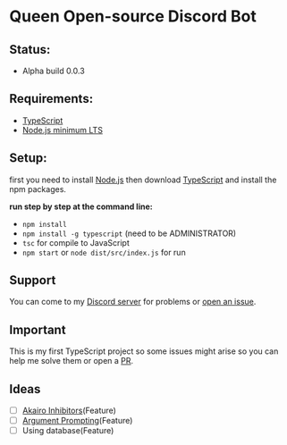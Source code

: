 # Queen Open-source Discord Bot

## Status:
- Alpha build 0.0.3

## Requirements:
- [TypeScript](https://www.typescriptlang.org)
- [Node.js minimum LTS](https://nodejs.org) 

## Setup:
first you need to install [Node.js](https://nodejs.org) then download [TypeScript](https://www.typescriptlang.org) and install the npm packages.

**run step by step at the command line:**
- `npm install`
- `npm install -g typescript` (need to be ADMINISTRATOR)
- `tsc` for compile to JavaScript
- `npm start` or `node dist/src/index.js` for run

## Support
You can come to my [Discord server](https://discord.gg/pqPhgms) for problems or [open an issue](https://github.com/ba-e/queen/issues).

## Important
This is my first TypeScript project so some issues might arise so you can help me solve them or open a [PR](https://github.com/ba-e/queen/pulls). 

## Ideas
- [ ] [Akairo Inhibitors](https://discord-akairo.github.io/#/docs/main/master/inhibitors/inhibtypes)(Feature)
- [ ] [Argument Prompting](https://discord-akairo.github.io/#/docs/main/master/arguments/prompts)(Feature)
- [ ] Using database(Feature)
